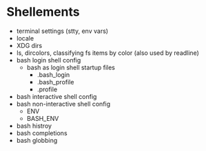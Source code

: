 # Shellements

- terminal settings (stty, env vars)
- locale
- XDG dirs
- ls, dircolors, classifying fs items by color (also used by readline)
- bash login shell config
  - bash as login shell startup files
    - .bash_login
    - .bash_profile
    - .profile
- bash interactive shell config
- bash non-interactive shell config
  - ENV
  - BASH_ENV
- bash histroy
- bash completions
- bash globbing
